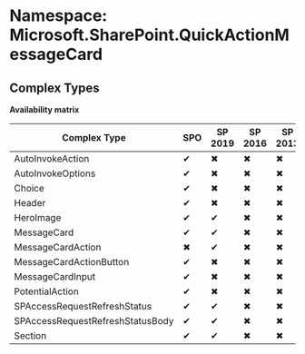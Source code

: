 # Namespace: Microsoft.SharePoint.QuickActionMessageCard

## Complex Types

**Availability matrix**

Complex Type | SPO | SP 2019 | SP 2016 | SP 2013
----------|-----|---------|---------|--------
AutoInvokeAction | ✔ | ✖ | ✖ | ✖
AutoInvokeOptions | ✔ | ✖ | ✖ | ✖
Choice | ✔ | ✖ | ✖ | ✖
Header | ✔ | ✖ | ✖ | ✖
HeroImage | ✔ | ✔ | ✖ | ✖
MessageCard | ✔ | ✔ | ✖ | ✖
MessageCardAction | ✖ | ✔ | ✖ | ✖
MessageCardActionButton | ✔ | ✖ | ✖ | ✖
MessageCardInput | ✔ | ✖ | ✖ | ✖
PotentialAction | ✔ | ✖ | ✖ | ✖
SPAccessRequestRefreshStatus | ✔ | ✔ | ✖ | ✖
SPAccessRequestRefreshStatusBody | ✔ | ✔ | ✖ | ✖
Section | ✔ | ✔ | ✖ | ✖
